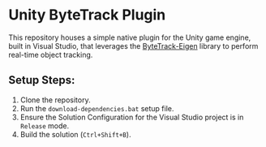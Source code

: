 # Unity ByteTrack Plugin
This repository houses a simple native plugin for the Unity game engine, built in Visual Studio, that leverages the [ByteTrack-Eigen](https://github.com/cj-mills/byte-track-eigen) library to perform real-time object tracking.





## Setup Steps:

1. Clone the repository.
2. Run the `download-dependencies.bat` setup file.
3. Ensure the Solution Configuration for the Visual Studio project is in `Release` mode.
4. Build the solution (`Ctrl+Shift+B`).
